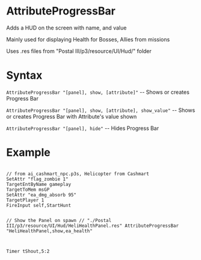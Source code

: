 # AttributeProgressBar
<p>Adds a HUD on the screen with name, and value
<p>Mainly used for displaying Health for Bosses, Allies from missions
<p>Uses .res files from "Postal III/p3/resource/UI/Hud/" folder
<h1>Syntax</h1>
<p><code class="language-js">AttributeProgressBar "[panel], show, [attribute]"</code> -- Shows or creates Progress Bar
<p><code class="language-js">AttributeProgressBar "[panel], show, [attribute], show_value"</code> -- Shows or creates Progress Bar with Attribute's value shown
<p><code class="language-js">AttributeProgressBar "[panel], hide"</code> -- Hides Progress Bar
<h1>Example</h1>
<pre><code class="language-js">
// from ai_cashmart_npc.p3s, Helicopter from Cashmart
SetAttr "flag_zombie 1"
TargetEntByName gameplay
TargetToMem msGP
SetAttr "ea_dmg_absorb 95"
TargetPlayer 1
FireInput self,StartHunt

// Show the Panel on spawn
// "./Postal III/p3/resource/UI/Hud/HeliHealthPanel.res"
AttributeProgressBar "HeliHealthPanel,show,ea_health"

Timer tShout,5:2
</code></pre>
